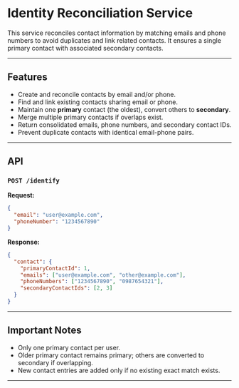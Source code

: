 # Identity Reconciliation Service

This service reconciles contact information by matching emails and phone numbers to avoid duplicates and link related contacts. It ensures a single primary contact with associated secondary contacts.

---

## Features

* Create and reconcile contacts by email and/or phone.
* Find and link existing contacts sharing email or phone.
* Maintain one **primary** contact (the oldest), convert others to **secondary**.
* Merge multiple primary contacts if overlaps exist.
* Return consolidated emails, phone numbers, and secondary contact IDs.
* Prevent duplicate contacts with identical email-phone pairs.

---

## API

### `POST /identify`

**Request:**

```json
{
  "email": "user@example.com",
  "phoneNumber": "1234567890"
}
```

**Response:**

```json
{
  "contact": {
    "primaryContactId": 1,
    "emails": ["user@example.com", "other@example.com"],
    "phoneNumbers": ["1234567890", "0987654321"],
    "secondaryContactIds": [2, 3]
  }
}
```

---

## Important Notes

* Only one primary contact per user.
* Older primary contact remains primary; others are converted to secondary if overlapping.
* New contact entries are added only if no existing exact match exists.

---
